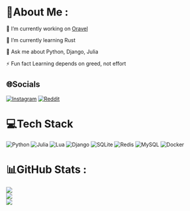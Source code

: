 # 💫About Me :
🔭 I’m currently working on [Oravel](https://github.com/MahanBi/Oravel)

🌱 I’m currently learning Rust

💬 Ask me about Python, Django, Julia

⚡ Fun fact Learning depends on greed, not effort

## 🌐Socials
[![Instagram](https://img.shields.io/badge/Instagram-%23E4405F.svg?logo=Instagram&logoColor=white)](https://instagram.com/mahan_b.i) [![Reddit](https://img.shields.io/badge/Reddit-%23FF4500.svg?logo=Reddit&logoColor=white)](https://reddit.com/user/MahanBi) 

# 💻Tech Stack
![Python](https://img.shields.io/badge/python-3670A0?style=for-the-badge&logo=python&logoColor=ffdd54) 	![Julia](https://img.shields.io/badge/-Julia-9558B2?style=for-the-badge&logo=julia&logoColor=white) ![Lua](https://img.shields.io/badge/lua-%232C2D72.svg?style=for-the-badge&logo=lua&logoColor=white) ![Django](https://img.shields.io/badge/django-%23092E20.svg?style=for-the-badge&logo=django&logoColor=white) ![SQLite](https://img.shields.io/badge/sqlite-%2307405e.svg?style=for-the-badge&logo=sqlite&logoColor=white) ![Redis](https://img.shields.io/badge/redis-%23DD0031.svg?style=for-the-badge&logo=redis&logoColor=white) ![MySQL](https://img.shields.io/badge/mysql-%2300f.svg?style=for-the-badge&logo=mysql&logoColor=white) ![Docker](https://img.shields.io/badge/docker-%230db7ed.svg?style=for-the-badge&logo=docker&logoColor=white)
# 📊GitHub Stats :
![](https://github-readme-stats.vercel.app/api?username=MahanBi&theme=onedark&hide_border=true&include_all_commits=false&count_private=false)<br/>
![](https://github-readme-streak-stats.herokuapp.com/?user=MahanBi&theme=onedark&hide_border=true)<br/>
![](https://github-readme-stats.vercel.app/api/top-langs/?username=MahanBi&theme=onedark&hide_border=true&include_all_commits=false&count_private=false&layout=compact)
